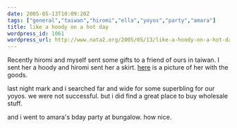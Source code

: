 ```yaml
---
date: 2005-05-13T10:09:20Z
tags: ["general","taiwan","hiromi","ella","yoyos","party","amara"]
title: like a hoody on a hot day
wordpress_id: 1061
wordpress_url: http://www.nata2.org/2005/05/13/like-a-hoody-on-a-hot-day/
---
```


Recently hiromi and myself sent some gifts to a friend of ours in taiwan. I sent her a hoody and hiromi sent her a skirt. <a href="http://www.wretch.cc/album/show.php?i=pzella&b=7&f=1115999964&p=2">here</a> is a picture of her with the goods. 

last night mark and i searched far and wide for some superbling for our yoyos. we were not successful. but i did find a great place to buy wholesale stuff. 

and i went to amara's bday party at bungalow. how nice. 
